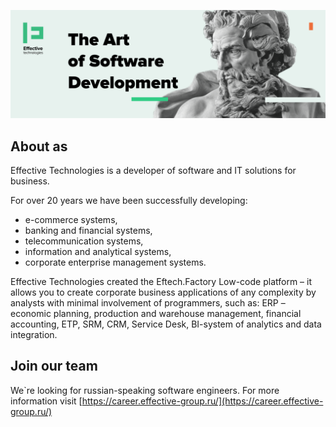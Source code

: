 
![logo](https://github.com/eftech-open/.github/blob/master/images/eftech-logo.png)

## About as

Effective Technologies is a developer of software and IT solutions for business.

For over 20 years we have been successfully developing:

* e-commerce systems,
* banking and financial systems,
* telecommunication systems,
* information and analytical systems,
* corporate enterprise management systems.

Effective Technologies created the Eftech.Factory Low-code platform – it allows you to create corporate business 
applications of any complexity by analysts with minimal involvement of programmers, such as: ERP – economic planning, 
production and warehouse management, financial accounting, ETP, SRM, CRM, Service Desk, BI-system of analytics and data 
integration.

## Join our team

We`re looking for russian-speaking software engineers. For more information visit [https://career.effective-group.ru/](https://career.effective-group.ru/)

